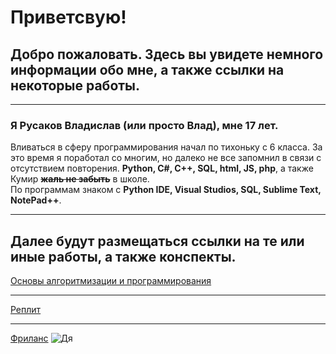 # Приветсвую! 
## Добро пожаловать. Здесь вы увидете немного информации обо мне,  а также ссылки на некоторые работы.
------
### Я Русаков Владислав **(или просто Влад)**, мне 17 лет. 
Вливаться в сферу программирования начал по тихоньку с 6 класса.
За это время я поработал со многим,  но далеко не все запомнил в связи с отсутствием повторения. 
**Python, C#, C++, SQL, html, JS, php**, а также Кумир **~~жаль не забыть~~** в школе.     
По программам знаком с **Python IDE,  Visual Studios,  SQL,  Sublime Text,  NotePad++**.
______
## Далее будут размещаться ссылки на те или иные работы,  а также конспекты. 

[Основы алгоритмизации и программирования](https://docs.google.com/document/d/1HGdkMKFaQ2ejT16IB157fnc4C7FYC_46sotEEaLZIi0/edit?usp=drivesdk)
_____
[Реплит](https://replit.com/@billrusakov9)
_____
[Фриланс](https://freelance.habr.com/freelancers/deathmiller)
![Дя](https://i.pinimg.com/originals/b8/3e/53/b83e535aaf4d72eebec106944bb06094.png)
